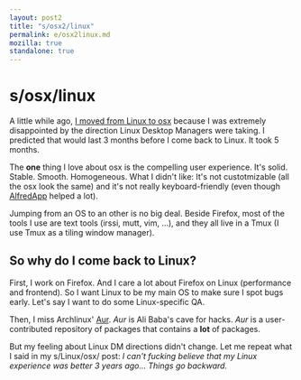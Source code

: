 ```yaml
---
layout: post2
title: "s/osx2/linux"
permalink: e/osx2linux.md
mozilla: true
standalone: true
---
```


# s/osx/linux

A little while ago, [I moved from Linux to osx](http://paulrouget.com/e/linux2osx/) because
I was extremely disappointed by the direction Linux Desktop Managers were taking.
I predicted that would last 3 months before I come back to Linux. It took 5 months.

The **one** thing I love about osx is the compelling user experience. It's solid. Stable.
Smooth. Homogeneous. What I didn't like: It's not custotmizable (all the osx look the same) and it's not
really keyboard-friendly (even though [AlfredApp](http://www.alfredapp.com/) helped a lot).

Jumping from an OS to an other is no big deal. Beside
Firefox, most of the tools I use are text tools (irssi, mutt, vim, …), and they all live in a Tmux (I use
Tmux as a tiling window manager).

## So why do I come back to Linux?

First, I work on Firefox. And I care a lot about Firefox on Linux (performance and frontend). So I want
Linux to be my main OS to make sure I spot bugs early. Let's say I want to do some Linux-specific QA.

Then, I miss Archlinux' [Aur](https://aur.archlinux.org/). *Aur* is Ali Baba's cave for hacks.
*Aur* is a user-contributed repository of packages that contains a **lot** of packages.

But my feeling about Linux DM directions didn't change.
Let me repeat what I said in my s/Linux/osx/ post:
*I can't fucking believe that my Linux experience was better 3 years ago… Things go backward.*
